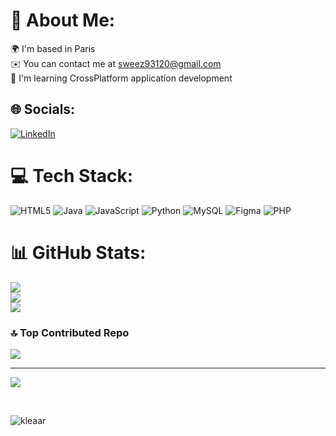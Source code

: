 # 💫 About Me:
🌍 I'm based in Paris<br>✉️ You can contact me at sweez93120@gmail.com<br>🧠 I'm learning CrossPlatform application development


## 🌐 Socials:
[![LinkedIn](https://img.shields.io/badge/LinkedIn-%230077B5.svg?logo=linkedin&logoColor=white)](https://linkedin.com/in/erwan-gueganic-3769642a3) 

# 💻 Tech Stack:
![HTML5](https://img.shields.io/badge/html5-%23E34F26.svg?style=for-the-badge&logo=html5&logoColor=white) ![Java](https://img.shields.io/badge/java-%23ED8B00.svg?style=for-the-badge&logo=openjdk&logoColor=white) ![JavaScript](https://img.shields.io/badge/javascript-%23323330.svg?style=for-the-badge&logo=javascript&logoColor=%23F7DF1E) ![Python](https://img.shields.io/badge/python-3670A0?style=for-the-badge&logo=python&logoColor=ffdd54)  ![MySQL](https://img.shields.io/badge/mysql-%2300000f.svg?style=for-the-badge&logo=mysql&logoColor=white) ![Figma](https://img.shields.io/badge/figma-%23F24E1E.svg?style=for-the-badge&logo=figma&logoColor=white) ![PHP](https://shields.io/badge/-PHP-3776AB?style=for-the-badge&logo=figma&logoColor=white)
# 📊 GitHub Stats:
![](https://github-readme-stats.vercel.app/api?username=Rwano93&theme=nord&hide_border=false&include_all_commits=true&count_private=true)<br/>
![](https://github-readme-streak-stats.herokuapp.com/?user=Rwano93&theme=nord&hide_border=false)<br/>
![](https://github-readme-stats.vercel.app/api/top-langs/?username=Rwano93&theme=nord&hide_border=false&include_all_commits=true&count_private=true&layout=compact)

### 🔝 Top Contributed Repo
![](https://github-contributor-stats.vercel.app/api?username=Rwano93&limit=5&theme=dark&combine_all_yearly_contributions=true)

---
[![](https://visitcount.itsvg.in/api?id=Rwano93i&icon=0&color=0)](https://visitcount.itsvg.in)


<br clear="both">


<img src="https://raw.githubusercontent.com/Sutil/Sutil/2b2fad3bf54522bb30c8c170591fc68ff51b69e6/github-contribution-grid-snake2.svg" alt="kleaar" /> </p>

###
